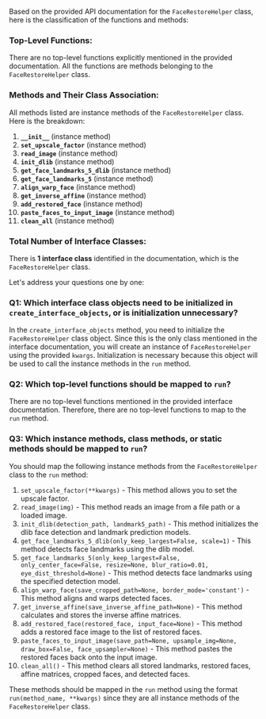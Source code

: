 Based on the provided API documentation for the `FaceRestoreHelper` class, here is the classification of the functions and methods:

### Top-Level Functions:
There are no top-level functions explicitly mentioned in the provided documentation. All the functions are methods belonging to the `FaceRestoreHelper` class.

### Methods and Their Class Association:
All methods listed are instance methods of the `FaceRestoreHelper` class. Here is the breakdown:

1. **`__init__`** (instance method)
2. **`set_upscale_factor`** (instance method)
3. **`read_image`** (instance method)
4. **`init_dlib`** (instance method)
5. **`get_face_landmarks_5_dlib`** (instance method)
6. **`get_face_landmarks_5`** (instance method)
7. **`align_warp_face`** (instance method)
8. **`get_inverse_affine`** (instance method)
9. **`add_restored_face`** (instance method)
10. **`paste_faces_to_input_image`** (instance method)
11. **`clean_all`** (instance method)

### Total Number of Interface Classes:
There is **1 interface class** identified in the documentation, which is the `FaceRestoreHelper` class.

Let's address your questions one by one:

### Q1: Which interface class objects need to be initialized in `create_interface_objects`, or is initialization unnecessary?
In the `create_interface_objects` method, you need to initialize the `FaceRestoreHelper` class object. Since this is the only class mentioned in the interface documentation, you will create an instance of `FaceRestoreHelper` using the provided `kwargs`. Initialization is necessary because this object will be used to call the instance methods in the `run` method.

### Q2: Which top-level functions should be mapped to `run`?
There are no top-level functions mentioned in the provided interface documentation. Therefore, there are no top-level functions to map to the `run` method.

### Q3: Which instance methods, class methods, or static methods should be mapped to `run`?
You should map the following instance methods from the `FaceRestoreHelper` class to the `run` method:

1. `set_upscale_factor(**kwargs)` - This method allows you to set the upscale factor.
2. `read_image(img)` - This method reads an image from a file path or a loaded image.
3. `init_dlib(detection_path, landmark5_path)` - This method initializes the dlib face detection and landmark prediction models.
4. `get_face_landmarks_5_dlib(only_keep_largest=False, scale=1)` - This method detects face landmarks using the dlib model.
5. `get_face_landmarks_5(only_keep_largest=False, only_center_face=False, resize=None, blur_ratio=0.01, eye_dist_threshold=None)` - This method detects face landmarks using the specified detection model.
6. `align_warp_face(save_cropped_path=None, border_mode='constant')` - This method aligns and warps detected faces.
7. `get_inverse_affine(save_inverse_affine_path=None)` - This method calculates and stores the inverse affine matrices.
8. `add_restored_face(restored_face, input_face=None)` - This method adds a restored face image to the list of restored faces.
9. `paste_faces_to_input_image(save_path=None, upsample_img=None, draw_box=False, face_upsampler=None)` - This method pastes the restored faces back onto the input image.
10. `clean_all()` - This method clears all stored landmarks, restored faces, affine matrices, cropped faces, and detected faces.

These methods should be mapped in the `run` method using the format `run(method_name, **kwargs)` since they are all instance methods of the `FaceRestoreHelper` class.